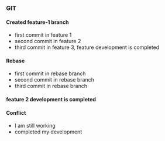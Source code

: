 ### GIT

#### Created feature-1 branch
* first commit in feature 1
* second commit in feature 2
* third commit in feature 3, feature development is completed

#### Rebase
* first commit in rebase branch
* second commit in rebase branch
* third commit in rebase branch

#### feature 2 development is completed

#### Conflict
* I am still working
* completed my development



